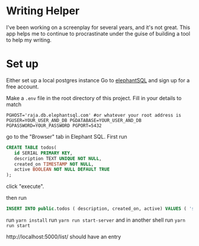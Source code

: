 # Writing Helper

I've been working on a screenplay for several years, and it's not great. This app helps me to continue to procrastinate under the guise of building a tool to help my writing. 

# Set up
Either set up a local postgres instance 
Go to [elephantSQL](https://www.elephantsql.com/) and sign up for a free account.

Make a `.env` file in the root directory of this project. Fill in your details to match

`
PGHOST='raja.db.elephantsql.com' #or whatever your root address is
PGUSER=YOUR_USER_AND_DB
PGDATABASE=YOUR_USER_AND_DB
PGPASSWORD=YOUR_PASSWORD
PGPORT=5432
`

go to the "Browser" tab in Elephant SQL. First run

```sql
CREATE TABLE todos(
   id SERIAL PRIMARY KEY,
   description TEXT UNIQUE NOT NULL,
   created_on TIMESTAMP NOT NULL,
   active BOOLEAN NOT NULL DEFAULT TRUE
);
```
click "execute".

then run 

```sql
INSERT INTO public.todos ( description, created_on, active) VALUES ( 'sampleTodo', now(), true);
```


run `yarn install`
run `yarn run start-server` and in another shell run `yarn run start`

http://localhost:5000/list/ should have an entry